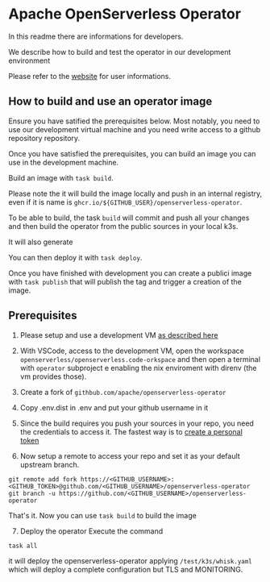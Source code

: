 <!--
  ~ Licensed to the Apache Software Foundation (ASF) under one
  ~ or more contributor license agreements.  See the NOTICE file
  ~ distributed with this work for additional information
  ~ regarding copyright ownership.  The ASF licenses this file
  ~ to you under the Apache License, Version 2.0 (the
  ~ "License"); you may not use this file except in compliance
  ~ with the License.  You may obtain a copy of the License at
  ~
  ~   http://www.apache.org/licenses/LICENSE-2.0
  ~
  ~ Unless required by applicable law or agreed to in writing,
  ~ software distributed under the License is distributed on an
  ~ "AS IS" BASIS, WITHOUT WARRANTIES OR CONDITIONS OF ANY
  ~ KIND, either express or implied.  See the License for the
  ~ specific language governing permissions and limitations
  ~ under the License.
  ~
-->
# Apache OpenServerless Operator

In this readme there are informations for developers. 

We describe how to build and test the operator in our development environment

Please refer to the [website](https://openserverless.apache.org) for user informations.

## How to build and use an operator image

Ensure you have satified the prerequisites below. Most notably, you need to use our development virtual machine and you need write access to a github repository repository.

Once you have satisfied the prerequisites, you can build an image you can use in the development machine.

Build an image with `task build`. 

Please note the it will build the image locally and push in an internal registry, even if it is name is `ghcr.io/${GITHUB_USER}/openserverless-operator`.

To be able to build, the task `build` will commit and push all your changes and then build the operator from the public sources in your local k3s.

It will also generate

You can then deploy it with `task deploy`.

Once you have finished  with development you can create a publici image with `task publish` that will publish the tag and trigger a creation of the image.

## Prerequisites

1. Please setup and use a development VM [as described here](https://github.com/apache/openserverless)

2. With VSCode, access to the development VM, open the workspace `openserverless/openserverless.code-orkspace` and then open a terminal with `operator` subproject e enabling the nix enviroment with direnv (the vm provides those). 

3. Create a fork of `githbub.com/apache/openserverless-operator`

4. Copy .env.dist in .env and put your github username in it

5. Since the build requires you push your sources in your repo, you need the credentials to access it. The fastest way is to [create a personal token](https://docs.github.com/en/authentication/keeping-your-account-and-data-secure/managing-your-personal-access-tokens) 

6. Now setup a remote to access your repo and set it as your default upstream branch.

```
git remote add fork https://<GITHUB_USERNAME>:<GITHUB_TOKEN>@github.com/<GITHUB_USERNAME>/openserverless-operator
git branch -u https://github.com/<GITHUB_USERNAME>/openserverless-operator
```

That's it. Now you can use `task build` to build the image

7. Deploy the operator
Execute the command

```shell
task all
```

it will deploy the openserverless-operator applying `/test/k3s/whisk.yaml` which will deploy a complete configuration but TLS and MONITORING.

